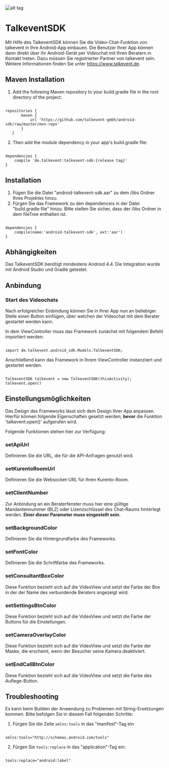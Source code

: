 ![alt tag](http://www.talkevent.de/wp-content/uploads/2015/07/talkevent_altern_logo_noclaim.png)

# TalkeventSDK

Mit Hilfe des TalkeventSDK können Sie die Video-Chat-Funktion von talkevent in Ihre Android-App einbauen. Die Benutzer Ihrer App können dann direkt über ihr Android-Gerät per Videochat mit Ihren Beratern in Kontakt treten.
Dazu müssen Sie registrierter Partner von talkevent sein. Weitere Informationen finden Sie unter https://www.talkevent.de.

## Maven Installation

1. Add the following Maven repository to your build.gradle file in the root directory of the project:
<pre><code>
repositories {
       maven {
           url 'https://github.com/talkevent-gmbh/android-sdk/raw/master/mvn-repo'
       }
   }
</code></pre>

2. Then add the module dependency in your app's build.gradle file:
<pre><code>
dependencies {
    compile 'de.talkevent:talkevent-sdk:{release tag}'
}
</code></pre>


## Installation
1. Fügen Sie die Datei "android-talkevent-sdk.aar" zu dem /libs Ordner Ihres Projektes hinzu.
2. Fürgen Sie das Framework zu den dependenceis in der Datei "build.gradle file" hinzu. Bitte stellen Sie sicher, dass der /libs Ordner in dem fileTree enthalten ist.

<pre><code>
dependencies {
    compile(name:'android-talkevent-sdk', ext:'aar')
}
</code></pre>

## Abhängigkeiten

Das TalkeventSDK benötigt mindestens Android 4.4.
Die Integration wurde mit Android Studio und Gradle getestet. 

## Anbindung 

### Start des Videochats

Nach erfolgreicher Einbindung können Sie in Ihrer App nun an beliebiger Stelle einen Button einfügen, über welchen der Videochat mit dem Berater gestartet werden kann. 

In dem ViewController muss das Framework zunächst mit folgendem Befehl importiert werden:

<code>
import de.talkevent.android_sdk.Models.TalkeventSDK;
</code>

Anschließend kann das Framework in Ihrem ViewController instanziiert und gestartet werden.

<pre><code>
TalkeventSDK talkevent = new TalkeventSDK(thisActivity);
talkevent.open()
</code></pre>

## Einstellungsmöglichkeiten

Das Design des Frameworks lässt sich dem Design Ihrer App anpassen. Hierfür können folgende Eigenschaften gesetzt werden, <b>bevor</b> die Funktion 'talkevent.open()' aufgerufen wird.

Folgende Funktionen stehen hier zur Verfügung:

### setApiUrl

Definieren Sie die URL, die für die API-Anfragen genutzt wird.

### setKurentoRoomUrl

Definieren Sie die Websocket-URL für Ihren Kurento-Room.

### setClientNumber

Zur Anbindung an ein Beraterfenster muss hier eine gültige Mandantennummer (BLZ) oder Lizenzschlüssel des Chat-Raums hinterlegt werden.
<b>Einer dieser Parameter muss eingestellt sein.</b>

### setBackgroundColor

Definieren Sie die Hintergrundfarbe des Frameworks.

### setFontColor

Definieren Sie die Schriftfarbe des Frameworks.

### setConsultantBoxColor

Diese Funktion bezieht sich auf die VideoView und setzt die Farbe der Box in der der Name des verbundende Beraters angezeigt wird.

### setSettingsBtnColor

Diese Funktion bezieht sich auf die VideoView und setzt die Farbe der Buttons für die Einstellungen.

### setCameraOverlayColor

Diese Funktion bezieht sich auf die VideoView und setzt die Farbe der Maske, die erscheint, wenn der Besucher seine Kamera deaktiviert.

### setEndCallBtnColor

Diese Funktion bezieht sich auf die VideoView und setzt die Farbe des Auflege-Button.

## Troubleshooting

Es kann beim Builden der Anwendung zu Problemen mit String-Ersetzungen kommen. Bitte befolgen Sie in diesem Fall folgenden Schritte: 

1. Fürgen Sie die Zeile `xmlns:tools` in das "manifest"-Tag ein

<code>
xmlns:tools="http://schemas.android.com/tools"
</code>

2. Fürgen Sie `tools:replace` in das "application"-Tag ein:

<code>
tools:replace="android:label"
</code>
